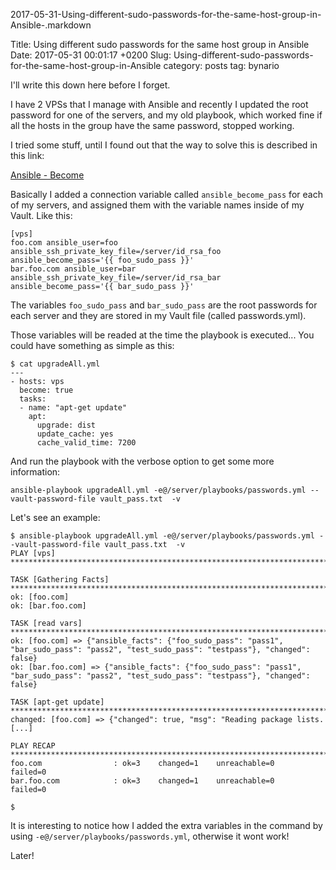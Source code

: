 2017-05-31-Using-different-sudo-passwords-for-the-same-host-group-in-Ansible-.markdown

Title: Using different sudo passwords for the same host group in Ansible
Date: 2017-05-31 00:01:17 +0200
Slug: Using-different-sudo-passwords-for-the-same-host-group-in-Ansible
category: posts
tag: bynario

I'll write this down here before I forget.

I have 2 VPSs that I manage with Ansible and recently I updated the root password for one of the servers, and my old playbook, which worked fine if all the hosts in the group have the same password, stopped working.

I tried some stuff, until I found out that the way to solve this is described in this link:

[Ansible - Become](http://docs.ansible.com/ansible/become.html)

Basically I added a connection variable called ```ansible_become_pass``` for each of my servers, and assigned them with the variable names inside of my Vault. Like this:

```
[vps]
foo.com ansible_user=foo ansible_ssh_private_key_file=/server/id_rsa_foo ansible_become_pass='{{ foo_sudo_pass }}'
bar.foo.com ansible_user=bar ansible_ssh_private_key_file=/server/id_rsa_bar ansible_become_pass='{{ bar_sudo_pass }}'
```

The variables ```foo_sudo_pass``` and ```bar_sudo_pass``` are the root passwords for each server and they are stored in my Vault file (called passwords.yml).

Those variables will be readed at the time the playbook is executed... You could have something as simple as this:

```
$ cat upgradeAll.yml
---
- hosts: vps
  become: true
  tasks:
  - name: "apt-get update"
    apt:
      upgrade: dist
      update_cache: yes
      cache_valid_time: 7200
```

And run the playbook with the verbose option to get some more information:

```ansible-playbook upgradeAll.yml -e@/server/playbooks/passwords.yml --vault-password-file vault_pass.txt  -v ```

Let's see an example:

```
$ ansible-playbook upgradeAll.yml -e@/server/playbooks/passwords.yml --vault-password-file vault_pass.txt  -v
PLAY [vps] 
*********************************************************************************

TASK [Gathering Facts] 
*********************************************************************************
ok: [foo.com]
ok: [bar.foo.com]

TASK [read vars] 
*********************************************************************************
ok: [foo.com] => {"ansible_facts": {"foo_sudo_pass": "pass1", "bar_sudo_pass": "pass2", "test_sudo_pass": "testpass"}, "changed": false}
ok: [bar.foo.com] => {"ansible_facts": {"foo_sudo_pass": "pass1", "bar_sudo_pass": "pass2", "test_sudo_pass": "testpass"}, "changed": false}

TASK [apt-get update] 
*********************************************************************************
changed: [foo.com] => {"changed": true, "msg": "Reading package lists.
[...]

PLAY RECAP 
*********************************************************************************
foo.com                : ok=3    changed=1    unreachable=0    failed=0
bar.foo.com            : ok=3    changed=1    unreachable=0    failed=0

$
```

It is interesting to notice how I added the extra variables in the command by using ```-e@/server/playbooks/passwords.yml```, otherwise it wont work!



Later!
